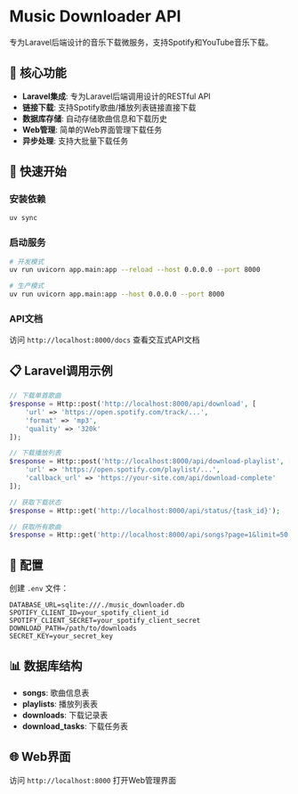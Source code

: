 # Music Downloader API

专为Laravel后端设计的音乐下载微服务，支持Spotify和YouTube音乐下载。

## 🎯 核心功能

- **Laravel集成**: 专为Laravel后端调用设计的RESTful API
- **链接下载**: 支持Spotify歌曲/播放列表链接直接下载
- **数据库存储**: 自动存储歌曲信息和下载历史
- **Web管理**: 简单的Web界面管理下载任务
- **异步处理**: 支持大批量下载任务

## 🚀 快速开始

### 安装依赖
```bash
uv sync
```

### 启动服务
```bash
# 开发模式
uv run uvicorn app.main:app --reload --host 0.0.0.0 --port 8000

# 生产模式  
uv run uvicorn app.main:app --host 0.0.0.0 --port 8000
```

### API文档
访问 `http://localhost:8000/docs` 查看交互式API文档

## 📋 Laravel调用示例

```php
// 下载单首歌曲
$response = Http::post('http://localhost:8000/api/download', [
    'url' => 'https://open.spotify.com/track/...',
    'format' => 'mp3',
    'quality' => '320k'
]);

// 下载播放列表
$response = Http::post('http://localhost:8000/api/download-playlist', [
    'url' => 'https://open.spotify.com/playlist/...',
    'callback_url' => 'https://your-site.com/api/download-complete'
]);

// 获取下载状态
$response = Http::get('http://localhost:8000/api/status/{task_id}');

// 获取所有歌曲
$response = Http::get('http://localhost:8000/api/songs?page=1&limit=50');
```

## 🔧 配置

创建 `.env` 文件：
```env
DATABASE_URL=sqlite:///./music_downloader.db
SPOTIFY_CLIENT_ID=your_spotify_client_id
SPOTIFY_CLIENT_SECRET=your_spotify_client_secret
DOWNLOAD_PATH=/path/to/downloads
SECRET_KEY=your_secret_key
```

## 📊 数据库结构

- **songs**: 歌曲信息表
- **playlists**: 播放列表表
- **downloads**: 下载记录表
- **download_tasks**: 下载任务表

## 🌐 Web界面

访问 `http://localhost:8000` 打开Web管理界面